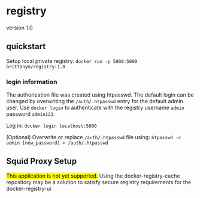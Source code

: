 # registry
version 1.0

## quickstart
Setup local private registry.
```docker run -p 5000:5000 brittanym/registry:1.0```

### login information
The authorization file was created using htpasswd. The default login can be changed by overwriting the `/auth/.htpasswd` entry for the default admin user. Use `docker login` to authenticate with the registry username `admin` password `admin123`.

Log in:
```docker login localhost:5000```

(Optional) Overwrite or replace `/auth/.htpasswd` file using:
```htpasswd -c admin [new_password] > /auth/.htpasswd```

## Squid Proxy Setup
<mark>This application is not yet supported.</mark>
Using the docker-registry-cache repository may be a solution to satisfy secure registry requirements for the docker-registry-ui
